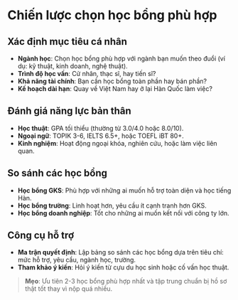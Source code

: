 # Chiến lược chọn học bổng phù hợp

## Xác định mục tiêu cá nhân

- **Ngành học**: Chọn học bổng phù hợp với ngành bạn muốn theo đuổi (ví dụ: kỹ thuật, kinh doanh, nghệ thuật).  
- **Trình độ học vấn**: Cử nhân, thạc sĩ, hay tiến sĩ?  
- **Khả năng tài chính**: Bạn cần học bổng toàn phần hay bán phần?  
- **Kế hoạch dài hạn**: Quay về Việt Nam hay ở lại Hàn Quốc làm việc?

## Đánh giá năng lực bản thân

- **Học thuật**: GPA tối thiểu (thường từ 3.0/4.0 hoặc 8.0/10).  
- **Ngoại ngữ**: TOPIK 3-6, IELTS 6.5+, hoặc TOEFL iBT 80+.  
- **Kinh nghiệm**: Hoạt động ngoại khóa, nghiên cứu, hoặc làm việc liên quan.

## So sánh các học bổng

- **Học bổng GKS**: Phù hợp với những ai muốn hỗ trợ toàn diện và học tiếng Hàn.  
- **Học bổng trường**: Linh hoạt hơn, yêu cầu ít cạnh tranh hơn GKS.  
- **Học bổng doanh nghiệp**: Tốt cho những ai muốn kết nối với công ty lớn.

## Công cụ hỗ trợ

- **Ma trận quyết định**: Lập bảng so sánh các học bổng dựa trên tiêu chí: mức hỗ trợ, yêu cầu, ngành học, trường.  
- **Tham khảo ý kiến**: Hỏi ý kiến từ cựu du học sinh hoặc cố vấn học thuật.

> **Mẹo**: Ưu tiên 2-3 học bổng phù hợp nhất và tập trung chuẩn bị hồ sơ thật tốt thay vì nộp quá nhiều.